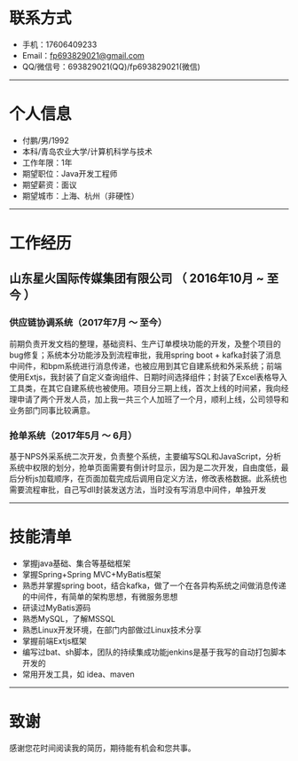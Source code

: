 # 联系方式

- 手机：17606409233
- Email：fp693829021@gmail.com
- QQ/微信号：693829021(QQ)/fp693829021(微信)

---

# 个人信息

- 付鹏/男/1992
- 本科/青岛农业大学/计算机科学与技术
- 工作年限：1年
- 期望职位：Java开发工程师
- 期望薪资：面议
- 期望城市：上海、杭州（非硬性）

---

# 工作经历

## 山东星火国际传媒集团有限公司 （ 2016年10月 ~ 至今 ）

### 供应链协调系统（2017年7月 ～ 至今）
前期负责开发文档的整理，基础资料、生产订单模块功能的开发，及整个项目的bug修复；系统本分功能涉及到流程审批，我用spring boot + kafka封装了消息中间件，和bpm系统进行消息传递，也被应用到其它自建系统和外采系统；前端使用Extjs，我封装了自定义查询组件、日期时间选择组件；封装了Excel表格导入工具类，在其它自建系统也被使用。项目分三期上线，首次上线的时间紧，我向经理申请了两个开发人员，加上我一共三个人加班了一个月，顺利上线，公司领导和业务部门同事比较满意。

### 抢单系统（2017年5月 ～ 6月）
基于NPS外采系统二次开发，负责整个系统，主要编写SQL和JavaScript，分析系统中权限的划分，抢单页面需要有倒计时显示，因为是二次开发，自由度低，最后分析js加载顺序，在页面加载完成后调用自定义方法，修改表格数据。此系统也需要流程审批，自己写dll封装发送方法，当时没有写消息中间件，单独开发

---

# 技能清单

- 掌握java基础、集合等基础框架
- 掌握Spring+Spring MVC+MyBatis框架
- 熟悉并掌握spring boot，结合kafka，做了一个在各异构系统之间做消息传递的中间件，有简单的架构思想，有微服务思想
- 研读过MyBatis源码
- 熟悉MySQL，了解MSSQL
- 熟悉Linux开发环境，在部门内部做过Linux技术分享
- 掌握前端Extjs框架
- 编写过bat、sh脚本，团队的持续集成功能jenkins是基于我写的自动打包脚本开发的
- 常用开发工具，如 idea、maven

---

# 致谢
感谢您花时间阅读我的简历，期待能有机会和您共事。
